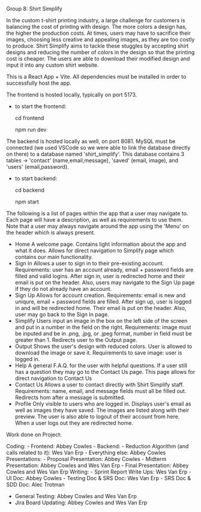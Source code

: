 Group 8: Shirt Simplify

In the custom t-shirt printing industry, a large challenge for customers is balancing the cost of printing with design. The more colors a design has, 
the higher the production costs. At times, users may have to sacrifice their images, choosing less creative and appealing images, as they are too costly 
to produce. Shirt Simplify aims to tackle these stuggles by accepting shirt designs and reducing the number of colors in the design so that the printing
cost is cheaper. The users are able to download their modified design and input it into any custom shirt website.

This is a React App + Vite. All dependencies must be installed in order to successfully host the app.

The frontend is hosted locally, typically on port 5173. 

  - to start the frontend:

    cd frontend
    
    npm run dev
    
The backend is hosted locally as well, on port 8081. MySQL must be connected (we used VSCode so we were able to link the database directly on there) to 
a database named 'shirt_simplify'. This database contains 3 tables -> 'contact' (name,email,message), 'saved' (email, image), and 'users' 
(email,password).

  - to start backend:
    
    cd backend
    
    npm start

The following is a list of pages within the app that a user may navigate to. Each page will have a description, as well as requirements to use them. Note
that a user may always navigate around the app using the 'Menu' on the header which is always present.

  - Home
    A welcome page. Contains light information about the app and what it does. Allows for direct navigation to Simplify page which contains our main
    functionality. 
  - Sign In
    Allows a user to sign in to their pre-existing account. Requirements: user has an account already, email + password fields are filled and valid logins.
    After sign in, user is redirected home and their email is put on the header. Also, users may navigate to the Sign Up page if they do not already have
    an account.
  - Sign Up
    Allows for account creation. Requirements: email is new and uniqure, email + password fields are filled. After sign up, user is logged in and will be
    redirected home. Their email is put on the header. Also, user may go back to the Sign In page.
  - Simplify
    Users input an image in the box on the left side of the screen and put in a number in the field on the right. Requirements: image must be inputed and
    be in .png, .jpg, or .jpeg format, number in field must be greater than 1. Redirects user to the Output page.
  - Output
    Shows the user's design with reduced colors. User is allowed to download the image or save it. Requirements to save image: user is logged in.
  - Help
    A general F.A.Q. for the user with helpful questions. If a user still has a question they may go to the Contact Us page. This page allows for direct
    navigation to Contact Us
  - Contact Us
    Allows a user to contact directly with Shirt Simplify staff. Requirements: name, email, and message fields must all be filled out. Redirects hom after
    a message is submitted.
  - Profile
    Only visible to users who are logged in. Displays user's email as well as images they have saved. The images are listed along with their preview. The
    user is also able to logout of their account from here. When a user logs out they are redirected home.

Work done on Project:

  Coding:
    - Frontend: Abbey Cowles
    - Backend:
      - Reduction Algorithm (and calls related to it): Wes Van Erp
      - Everything else: Abbey Cowles
  Presentations:
    - Proposal Presentation: Abbey Cowles
    - Midterm Presentation: Abbey Cowles and Wes Van Erp
    - Final Presentation: Abbey Cowles and Wes Van Erp
  Writing:
    - Sprint Report Write Ups: Wes Van Erp
    - UI Doc: Abbey Cowles
    - Testing Doc & SRS Doc: Wes Van Erp
    - SRS Doc & SDD Doc: Alec Trotman
  - General Testing: Abbey Cowles and Wes Van Erp
  - Jira Board Updating: Abbey Cowles and Wes Van Erp
